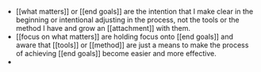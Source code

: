 - [[what matters]] or [[end goals]] are the intention that I make clear in the beginning or intentional adjusting in the process, not the tools or the method I have and grow an [[attachment]] with them.
- [[focus on what matters]] are holding focus onto [[end goals]] and aware that [[tools]] or [[method]] are just a means to make the process of achieving [[end goals]] become easier and more effective.
- 
